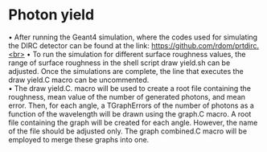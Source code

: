 # Photon yield
• After running the Geant4 simulation, where the codes used for simulating the DIRC detector can be found at the link: https://github.com/rdom/prtdirc.<br>
• To run the simulation for different surface roughness values, the range of surface
roughness in the shell script draw yield.sh can be adjusted. Once the simulations are complete, the line that executes the draw yield.C macro can be uncommented.<br>
• The draw yield.C. macro will be used to create a root file containing the roughness, mean value of the number of generated photons, and mean error. Then, for
each angle, a TGraphErrors of the number of photons as a function of the wavelength will be drawn using the graph.C macro. A root file containing the graph
will be created for each angle. However, the name of the file should be adjusted
only. The graph combined.C macro will be employed to merge these graphs
into one. <br>
